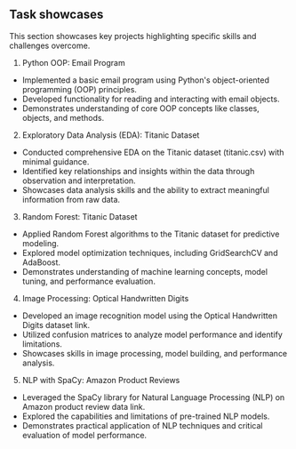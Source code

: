 ## Task showcases
This section showcases key projects highlighting specific skills and challenges overcome.

1. Python OOP: Email Program

* Implemented a basic email program using Python's object-oriented programming (OOP) principles.
* Developed functionality for reading and interacting with email objects.
* Demonstrates understanding of core OOP concepts like classes, objects, and methods.

2. Exploratory Data Analysis (EDA): Titanic Dataset
* Conducted comprehensive EDA on the Titanic dataset (titanic.csv) with minimal guidance.
* Identified key relationships and insights within the data through observation and interpretation.
* Showcases data analysis skills and the ability to extract meaningful information from raw data.

3. Random Forest: Titanic Dataset
* Applied Random Forest algorithms to the Titanic dataset for predictive modeling.
* Explored model optimization techniques, including GridSearchCV and AdaBoost.
* Demonstrates understanding of machine learning concepts, model tuning, and performance evaluation.

4. Image Processing: Optical Handwritten Digits
* Developed an image recognition model using the Optical Handwritten Digits dataset link.
* Utilized confusion matrices to analyze model performance and identify limitations.
* Showcases skills in image processing, model building, and performance analysis.

5. NLP with SpaCy: Amazon Product Reviews
* Leveraged the SpaCy library for Natural Language Processing (NLP) on Amazon product review data link.
* Explored the capabilities and limitations of pre-trained NLP models.
* Demonstrates practical application of NLP techniques and critical evaluation of model performance.
